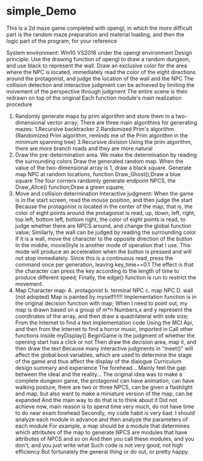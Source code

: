 # simple_Demo
This is a 2d maze game completed with opengl, in which the more difficult part is the random maze preparation and material loading, and then the logic part of the program, for your reference

 
System environment:
Win10 VS2018 under the opengl environment
Design principle:
Use the drawing function of opengl to draw a random dungeon, and use black to represent the wall.
Draw an exclusive color for the area where the NPC is located, immediately read the color of the eight directions around the protagonist, and judge the location of the wall and the NPC
The collision detection and interactive judgment can be achieved by limiting the movement of the perspective through judgment
The entire scene is then redrawn on top of the original
Each function module's main realization procedure
1. Randomly generate maps by prim algorithm and store them in a two-dimensional vector array;
There are three main algorithms for generating mazes:
1.Recursive backtracker
2.Randomized Prim's algorithm (Randomized Prim algorithm, reminds me of the Prim algorithm in the minimum spanning tree)
3.Recursive division
Using the prim algorithm, there are more branch roads and they are more natural
2. Draw the pre-determination area. We make the determination by reading the surrounding colors
Draw the generated random map. When the value of the two-dimensional array is 1, draw a black square.
Generate map NPC at random locations, function Draw_Ghost();Draw a blue square
The four corners randomly generate endpoint NPCS, the Draw_Alice() function;Draw a green square;
3. Move and collision determination
Interactive judgment:
When the game is in the start screen, read the mouse position, and then judge the start
Because the protagonist is located in the center of the map, that is, the color of eight points around the protagonist is read, up, down, left, right, top left, bottom left, bottom right, the color of eight points is read, to judge whether there are NPCS around, and change the global function value; 
Similarly, the wall can be judged by reading the surrounding color
If it is a wall, move the character to the opposite direction of the button
In the middle, movieStyle is another mode of operation that I use. This mode will produce an acceleration when the button is pressed and will not stop immediately.
Since this is a continuous read, press the command once per generation, leaving key_time+=0.1
The effect is that the character can press the key according to the length of time to produce different speed;
Finally, the edge() function is run to restrict the movement.
4. Map
Character map:
A. protagonist b. terminal NPC c. map NPC
D. wall (not adopted)
Map is painted by myself!!!!!!
Implementation function is in the original decision function with map;
When I need to point out, my map is drawn based on a group of m*n Numbers,x and y represent the coordinates of the array, and then draw a quadrilateral with side size;
From the Internet to find a text implementation code
Using the MCI Api, and then from the Internet to find a horror music, imported in
Call other functions inside myDisplay()
BeginGame is the judgment of whether the opening start has a click or not
Then draw the decision area, map it, and then draw the text
Because many interactive judgments in "meet()" will affect the global bool variables, which are used to determine the stage of the game and thus affect the display of the dialogue
Curriculum design summary and experience
The forehead...
Mainly feel the gap between the ideal and the reality...
The original idea was to make a complete dungeon game, the protagonist can have animation, can have walking posture, there are two or three NPCS, can be given a flashlight and map, but also want to make a miniature version of the map, can be expanded
And the main way to do that is to think about it
Did not achieve now, main reason is to spend time very much, do not have time to do near exam forehead
Secondly, my code habit is very bad. I should analyze each module in advance and then analyze the parameters of each module
For example, a map should be a module that determines which attributes of the map to generate
NPCS are modules that have attributes of NPCS and so on
And then you call these modules, and you don't, and you just write what
Such code is not very good, not high efficiency
But fortunately the general thing or do out, or pretty happy.


